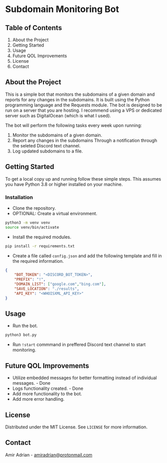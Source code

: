# Subdomain Monitoring Bot

## Table of Contents

1. About the Project
2. Getting Started
3. Usage
4. Future QOL Improvements
5. License
6. Contact

## About the Project

This is a simple bot that monitors the subdomains of a given domain and reports for any changes in the subdomains. It is built using the Python programming language and the Requests module. The bot is designed to be run on a server that you are hosting. I recommend using a VPS or dedicated server such as DigitalOcean (which is what I used).

The bot will perform the following tasks every week upon running:

1. Monitor the subdomains of a given domain.
2. Report any changes in the subdomains Through a notification through the seleted Discord text channel.
3. Log updated subdomains to a file.

## Getting Started

To get a local copy up and running follow these simple steps. This assumes you have Python 3.8 or higher installed on your machine.

### Installation

- Clone the repository.
- OPTIONAL: Create a virtual environment.

```bash
python3 -m venv venv
source venv/bin/activate
```

- Install the required modules.

```bash
pip install -r requirements.txt
```

- Create a file called `config.json` and add the following template and fill in the required information.

```json
{
    "BOT_TOKEN": "<DISCORD_BOT_TOKEN>", 
    "PREFIX": "!",
    "DOMAIN_LIST": ["google.com","bing.com"],
    "SAVE_LOCATION": "./results",
    "API_KEY": "<WHOISXML_API_KEY>"
}
```

## Usage

- Run the bot.

```bash
python3 bot.py
```

- Run `!start` commmand in preffered Discord text channel to start monitoring.

## Future QOL Improvements

- Utilize embedded messages for better formatting instead of individual messages. - Done
- Logs functionality created. - Done
- Add more functionality to the bot.
- Add more error handling.

## License

Distributed under the MIT License. See `LICENSE` for more information.

## Contact

Amir Adrian - <amiradrian@protonmail.com>
